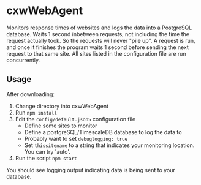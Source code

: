 # cxwWebAgent

Monitors response times of websites and logs the data into a PostgreSQL database. Waits 1 second inbetween requests, not including the time the request actually took. So the requests will never "pile up". A request is run, and once it finishes the program waits 1 second before sending the next request to that same site. All sites listed in the configuration file are run concurrently.

## Usage

After downloading:

1. Change directory into cxwWebAgent
2. Run ```npm install```
3. Edit the ```config/default.json5``` configuration file
   * Define some sites to monitor
   * Define a postgreSQL/TimescaleDB database to log the data to
   * Probably want to set ```debuglogging: true```
   * Set ```thissitename``` to a string that indicates your monitoring location. You can try 'auto'.
4. Run the script ```npm start```

You should see logging output indicating data is being sent to your database.
